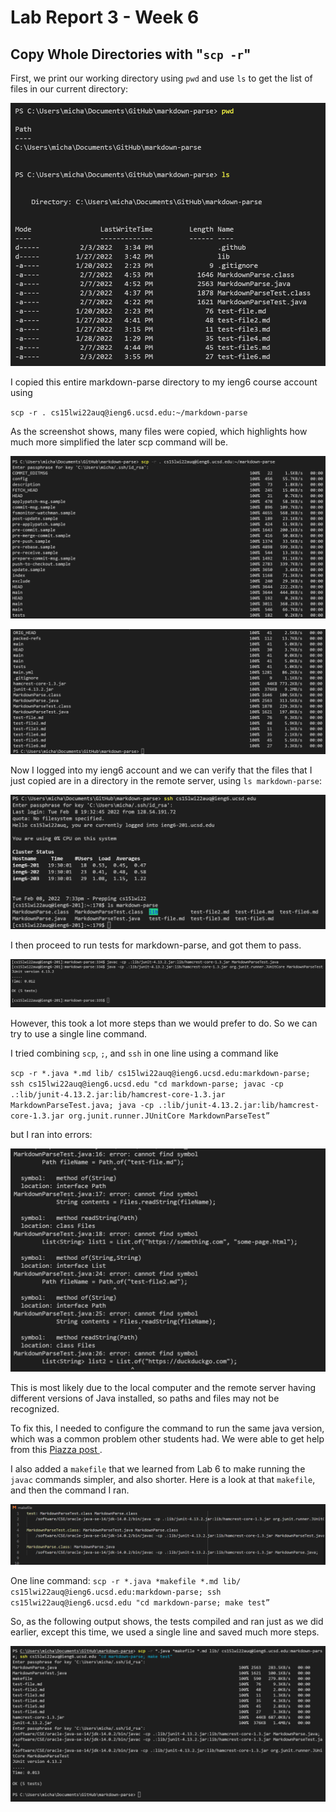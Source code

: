 # Lab Report 3 - Week 6

## Copy Whole Directories with "`scp -r`"

First, we print our working directory using `pwd` and use `ls` to get the list of files in our current directory:

![Image](screenshots/cwd1.png) 

I copied this entire markdown-parse directory to my ieng6 course account using

`scp -r . cs15lwi22auq@ieng6.ucsd.edu:~/markdown-parse`

As the screenshot shows, many files were copied, which highlights how much more simplified the later scp command will be.

![Image](screenshots/cwd2.png)

![Image](screenshots/cwd2.1.png)

Now I logged into my ieng6 account and we can verify that the files that I just copied are in a directory in the remote server, using `ls markdown-parse`:

![Image](screenshots/cwd3.png)

I then proceed to run tests for markdown-parse, and got them to pass. 

![Image](screenshots/cwd_manual.png)

However, this took a lot more steps than we would prefer to do. So we can try to use a single line command.

I tried combining `scp`, `;`, and `ssh` in one line using a command like

`scp -r *.java *.md lib/ cs15lwi22auq@ieng6.ucsd.edu:markdown-parse; ssh cs15lwi22auq@ieng6.ucsd.edu "cd markdown-parse; javac -cp .:lib/junit-4.13.2.jar:lib/hamcrest-core-1.3.jar MarkdownParseTest.java; java -cp .:lib/junit-4.13.2.jar:lib/hamcrest-core-1.3.jar org.junit.runner.JUnitCore MarkdownParseTest”`

but I ran into errors: 


![Image](screenshots/cwd_onelineerror.png)

This is most likely due to the local computer and the remote server having different versions of Java installed, so paths and files may not be recognized.

To fix this, I needed to configure the command to run the same java version, which was a common problem other students had. We were able to get help from this [Piazza post ](https://piazza.com/class/kxs0toocqhv4og?cid=354).

I also added a `makefile` that we learned from Lab 6 to make running the `javac` commands simpler, and also shorter. Here is a look at that `makefile`, and then the command I ran.

![Image](screenshots/cwd_makefile.png)

One line command: `scp -r *.java *makefile *.md lib/ cs15lwi22auq@ieng6.ucsd.edu:markdown-parse; ssh cs15lwi22auq@ieng6.ucsd.edu "cd markdown-parse; make test”`

So, as the following output shows, the tests compiled and ran just as we did earlier, except this time, we used a single line and saved much more steps.

![Image](screenshots/cwd_oneline.png)

